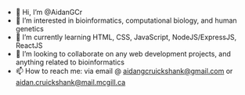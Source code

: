 - 👋 Hi, I’m @AidanGCr
- 👀 I’m interested in bioinformatics, computational biology, and human genetics
- 🌱 I’m currently learning HTML, CSS, JavaScript, NodeJS/ExpressJS, ReactJS
- 💞️ I’m looking to collaborate on any web development projects, and anything related to bioinformatics
- 📫 How to reach me: via email @ aidangcruickshank@gmail.com or aidan.cruickshank@mail.mcgill.ca

<!---
AidanGCr/AidanGCr is a ✨ special ✨ repository because its `README.md` (this file) appears on your GitHub profile.
You can click the Preview link to take a look at your changes.
--->
